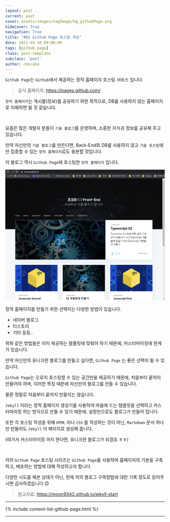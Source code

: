 ```yaml
---
layout: post
current: post
cover: assets/images/tagImage/bg_githubPage.png
hideCover: True
navigation: True
title: "#01 Github Page 포스팅 개요"
date: 2021-05-10 09:00:00
tags: [github page]
class: post-template
subclass: 'post'
author: chocobe
---
```


``Github Page``는 ``Github``에서 제공하는 <span class="span-highlighter">정적 홈페이지 호스팅 서비스</span> 입니다.

> 공식 홈페이지: <a href="https://pages.github.com/" target="_blank">https://pages.github.com/</a>

``정적 홈페이지``는 게시물(정보)를 공유하기 위한 목적으로, DB를 사용하지 않는 홈페이지로 이해하면 될 것 같습니다.

<br/>

요즘은 많은 개발자 분들이 ``기술 블로그``를 운영하며, 소중한 지식과 정보를 공유해 주고 있습니다.

만약 자신만의 ``기술 블로그``를 만든다면, Back-End와 DB를 사용하지 않고 ``기술 포스팅``에만 집중할 수 있는 ``정적 홈페이지``로도 충분할 것입니다.

이 블로그 역시 ``Github Page``에 호스팅한 ``정적 홈페이지`` 입니다.

<img src="assets/images/githubPage/01_githubPage/01_githubPage_01.png" class="shadow" alt="초코비 홈페이지 예시">

<br/>

정적 홈페이지를 만들기 위한 선택지는 다양한 방법이 있습니다.

* 네이버 블로그
* 티스토리
* 기타 등등..
    
위와 같은 방법들은 이미 제공하는 템플릿에 맞춰야 하기 때문에, 커스터마이징에 한계가 있습니다.

만약 자신만의 유니크한 블로그를 만들고 싶다면, ``Github Page`` 는 좋은 선택이 될 수 있습니다.

``Github Page``는 오로지 호스팅할 수 있는 <span class="span-highlighter">공간만을 제공</span>하기 때문에, 처음부터 끝까지 만들어야 하며, 이러한 특징 때문에 자신만의 블로그를 만들 수 있습니다.

물론 정말로 처음부터 끝까지 만들지는 않습니다.

``Jekyll`` 이라는 <span class="span-highlighter">정적 홈페이지 생성기</span>를 사용하여 마음에 드는 템플릿을 선택하고 커스터마이징 하는 방식으로 만들 수 있기 때문에, 설정만으로도 블로그가 만들어 집니다.

또한 각 포스팅 작성을 위해 ``HTML`` 이나 ``CSS`` 를 작성하는 것이 아닌, ``Markdown`` 문서 하나만 만들어도 ``Jekyll`` 이 페이지로 생성해 줍니다.

(여기서 커스터마이징 까지 한다면, 유니크한 블로그가 되겠죠 ㅎㅎ)

<br/>

저의 ``Github Page`` 포스팅 시리즈는 ``Github Page``를 사용하여 홈페이지의 기본을 구축하고, 배포하는 방법에 대해 작성하고자 합니다.

다양한 시도를 해본 상태가 아닌, 현재 저의 블로그 구축방법에 대한 기록 정도로 읽어주시면 감사하겠습니다 😊

> 참고자료: <a href="https://moon9342.github.io/jekyll-start" target="_blank">https://moon9342.github.io/jekyll-start</a>

<hr/>

{% include content-list-github-page.html %}

<hr/>